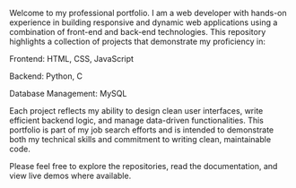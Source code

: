  Welcome to my professional portfolio. I am a web developer with hands-on experience in building responsive and dynamic web applications using a combination of front-end and back-end technologies. This repository highlights a collection of projects that demonstrate my proficiency in:

Frontend: HTML, CSS, JavaScript

Backend: Python, C

Database Management: MySQL

Each project reflects my ability to design clean user interfaces, write efficient backend logic, and manage data-driven functionalities. This portfolio is part of my job search efforts and is intended to demonstrate both my technical skills and commitment to writing clean, maintainable code.

Please feel free to explore the repositories, read the documentation, and view live demos where available.
